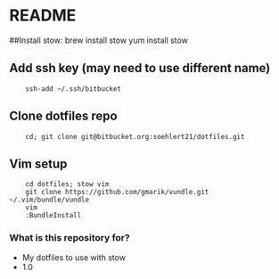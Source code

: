 # README #

##Install stow:
        brew install stow
        yum install stow

## Add ssh key (may need to use different name)
        ssh-add ~/.ssh/bitbucket

## Clone dotfiles repo
        cd; git clone git@bitbucket.org:soehlert21/dotfiles.git

## Vim setup
        cd dotfiles; stow vim
        git clone https://github.com/gmarik/vundle.git ~/.vim/bundle/vundle 
        vim
        :BundleInstall

### What is this repository for? ###

* My dotfiles to use with stow
* 1.0